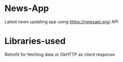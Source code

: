 # News-App

Latest news updating app using https://newsapi.org/ API 

# Libraries-used

Retrofit for fetching data or 
OkHTTP as client response
